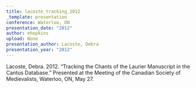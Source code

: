 ```yaml
---
title: lacoste_tracking_2012
_template: presentation
conference: Waterloo, ON
presentation_date: "2012"
author: ehopkins
upload: None
presentation_author: Lacoste, Debra
presentation_year: "2012"
---
```

Lacoste, Debra. 2012. “Tracking the Chants of the Laurier Manuscript in the Cantus Database.” Presented at the Meeting of the Canadian Society of Medievalists, Waterloo, ON, May 27.